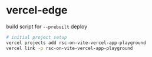# vercel-edge

build script for `--prebuilt` deploy

```sh
# initial project setup
vercel projects add rsc-on-vite-vercel-app-playground
vercel link -p rsc-on-vite-vercel-app-playground
```
